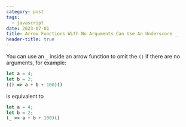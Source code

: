 ```yaml
---
category: post
tags:
  - javascript
date: 2023-07-01
title: Arrow Functions With No Arguments Can Use An Underscore _
header-title: true
---
```


You can use an `_` inside an arrow function to omit the `()` if there are no arguments, for example:

```javascript
let a = 4;
let b = 2;
(() => a + b + 100)()
```

is equivalent to

```javascript
let a = 4;
let b = 2;
(_ => a + b + 100)()
```